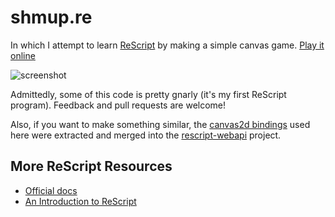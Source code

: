 # shmup.re

In which I attempt to learn [ReScript](https://rescript-lang.org/) by making a simple canvas game.
[Play it online](https://fccm.github.io/shmup.re/)

![screenshot](./assets/screenshot.png)

Admittedly, some of this code is pretty gnarly (it's my first ReScript program). Feedback and
pull requests are welcome!

Also, if you want to make something similar, the
[canvas2d bindings](https://github.com/tinymce/rescript-webapi) used here were extracted and merged into the
[rescript-webapi](https://github.com/tinymce/rescript-webapi) project.


## More ReScript Resources

* [Official docs](https://rescript-lang.org/docs/manual/latest/api)
* [An Introduction to ReScript](https://rescript-lang.org/docs/manual/latest/introduction)
